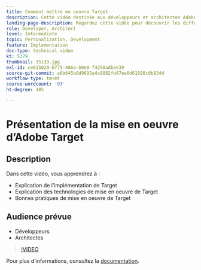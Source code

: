 ```yaml
---
title: Comment mettre en oeuvre Target
description: Cette vidéo destinée aux développeurs et architectes Adobe Target explique en détail la mise en œuvre de Target. Regardez cette vidéo pour découvrir les différentes technologies et utiliser les bonnes pratiques pour la mise en œuvre de Target.
landing-page-description: Regardez cette vidéo pour découvrir les différentes technologies et utiliser les bonnes pratiques pour la mise en œuvre de Target.
role: Developer, Architect
level: Intermediate
topic: Personalization, Development
feature: Implementation
doc-type: technical video
kt: 5379
thumbnail: 35139.jpg
exl-id: ce615020-6775-486a-b0e0-f4298adbae39
source-git-commit: a6b645b6d9693a4c8882fd47ee0d61698c0b834d
workflow-type: tm+mt
source-wordcount: '93'
ht-degree: 48%

---
```


# Présentation de la mise en oeuvre d’Adobe Target

## Description

Dans cette vidéo, vous apprendrez à :

* Explication de l’implémentation de Target
* Explication des technologies de mise en oeuvre de Target
* Bonnes pratiques de mise en oeuvre de Target

## Audience prévue

* Développeurs
* Architectes

>[!VIDEO](https://video.tv.adobe.com/v/35139/?quality=12)

Pour plus d’informations, consultez la [documentation](https://experienceleague.adobe.com/docs/target/using/implement-target/implementing-target.html?lang=en).
